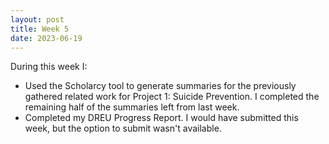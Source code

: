 ```yaml
---
layout: post
title: Week 5
date: 2023-06-19
---
```


During this week I:
* Used the Scholarcy tool to generate summaries for the previously gathered related work for Project 1: Suicide Prevention. I completed the remaining half of the summaries left from last week.
* Completed my DREU Progress Report. I would have submitted this week, but the option to submit wasn't available.